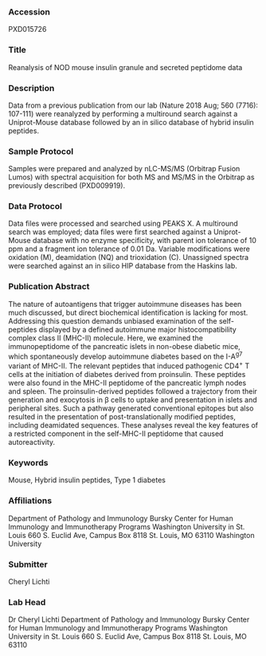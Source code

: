 ### Accession
PXD015726

### Title
Reanalysis of NOD mouse insulin granule and secreted peptidome data

### Description
Data from a previous publication from our lab (Nature 2018 Aug; 560 (7716): 107-111) were reanalyzed by performing a multiround search against a Uniprot-Mouse database followed by an in silico database of hybrid insulin peptides.

### Sample Protocol
Samples were prepared and analyzed by nLC-MS/MS (Orbitrap Fusion Lumos) with spectral acquisition for both MS and MS/MS in the Orbitrap as previously described (PXD009919).

### Data Protocol
Data files were processed and searched using PEAKS X. A multiround search was employed; data files were first searched against a Uniprot-Mouse database with no enzyme specificity, with parent ion tolerance of 10 ppm and a fragment ion tolerance of 0.01 Da. Variable modifications were oxidation (M), deamidation (NQ) and trioxidation (C). Unassigned spectra were searched against an in silico HIP database from the Haskins lab.

### Publication Abstract
The nature of autoantigens that trigger autoimmune diseases has been much discussed, but direct biochemical identification is lacking for most. Addressing this question demands unbiased examination of the self-peptides displayed by a defined autoimmune major histocompatibility complex class II (MHC-II) molecule. Here, we examined the immunopeptidome of the pancreatic islets in non-obese diabetic mice, which spontaneously develop autoimmune diabetes based on the I-A<sup>g7</sup> variant of MHC-II. The relevant peptides that induced pathogenic CD4<sup>+</sup> T cells at the initiation of diabetes derived from proinsulin. These peptides were also found in the MHC-II peptidome of the pancreatic lymph nodes and spleen. The proinsulin-derived peptides followed a trajectory from their generation and exocytosis in &#x3b2; cells to uptake and presentation in islets and peripheral sites. Such a pathway generated conventional epitopes but also resulted in the presentation of post-translationally modified peptides, including deamidated sequences. These analyses reveal the key features of a restricted component in the self-MHC-II peptidome that caused autoreactivity.

### Keywords
Mouse, Hybrid insulin peptides, Type 1 diabetes

### Affiliations
Department of Pathology and Immunology Bursky Center for Human Immunology and Immunotherapy Programs Washington University in St. Louis 660 S. Euclid Ave, Campus Box 8118 St. Louis, MO 63110
Washington University

### Submitter
Cheryl Lichti

### Lab Head
Dr Cheryl Lichti
Department of Pathology and Immunology Bursky Center for Human Immunology and Immunotherapy Programs Washington University in St. Louis 660 S. Euclid Ave, Campus Box 8118 St. Louis, MO 63110


